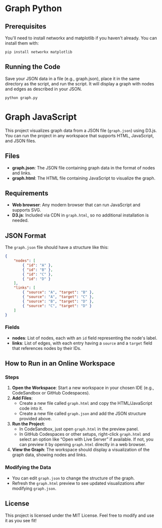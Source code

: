 # Graph Python

## Prerequisites

You'll need to install networkx and matplotlib if you haven't already. You can install them with:

```
pip install networkx matplotlib
```

## Running the Code

Save your JSON data in a file (e.g., graph.json), place it in the same directory as the script, and run the script. It will display a graph with nodes and edges as described in your JSON.

```
python graph.py
```

# Graph JavaScript

This project visualizes graph data from a JSON file (`graph.json`) using D3.js. You can run the project in any workspace that supports HTML, JavaScript, and JSON files.

## Files

- **graph.json**: The JSON file containing graph data in the format of nodes and links.
- **graph.html**: The HTML file containing JavaScript to visualize the graph.

## Requirements

- **Web browser**: Any modern browser that can run JavaScript and supports SVG.
- **D3.js**: Included via CDN in `graph.html`, so no additional installation is needed.

## JSON Format

The `graph.json` file should have a structure like this:

```json
{
    "nodes": [
        { "id": "A" },
        { "id": "B" },
        { "id": "C" },
        { "id": "D" }
    ],
    "links": [
        { "source": "A", "target": "B" },
        { "source": "A", "target": "C" },
        { "source": "B", "target": "D" },
        { "source": "C", "target": "D" }
    ]
}
```

### Fields

- **nodes**: List of nodes, each with an `id` field representing the node's label.
- **links**: List of edges, with each entry having a `source` and a `target` field that references nodes by their IDs.

## How to Run in an Online Workspace

### Steps

1. **Open the Workspace**: Start a new workspace in your chosen IDE (e.g., CodeSandbox or GitHub Codespaces).
2. **Add Files**:
   - Create a new file called `graph.html` and copy the HTML/JavaScript code into it.
   - Create a new file called `graph.json` and add the JSON structure provided above.
3. **Run the Project**:
   - In CodeSandbox, just open `graph.html` in the preview panel.
   - In GitHub Codespaces or other setups, right-click `graph.html` and select an option like “Open with Live Server” if available. If not, you can preview it by opening `graph.html` directly in a web browser.
4. **View the Graph**: The workspace should display a visualization of the graph data, showing nodes and links.

### Modifying the Data

- You can edit `graph.json` to change the structure of the graph.
- Refresh the `graph.html` preview to see updated visualizations after modifying `graph.json`.

## License

This project is licensed under the MIT License. Feel free to modify and use it as you see fit!
